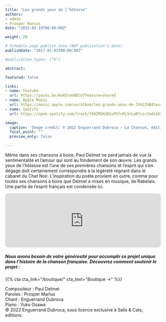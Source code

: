 ```yaml
---
title: "Les grands yeux de l’hôtesse"
authors:
- admin
- Prosper Marius
date: "2022-02-19T00:00:00Z"

weight: 20

# Schedule page publish date (NOT publication's date).
publishDate: "2017-01-01T00:00:00Z"

#publication_types: ["0"]

abstract: 

featured: false

links:
- name: Youtube
  url: https://youtu.be/kwX5lwV0DlU?feature=shared
- name: Apple Music
  url: https://music.apple.com/us/album/les-grands-yeux-de-lh%C3%B4tesse-paul-delmet-complete-songs/1606737985?i=1606738424
- name: Spotify
  url: https://open.spotify.com/track/780ZMIKUEGvPXfcMj3rLoN?si=3ada1628e0324bdf

image:
  caption: 'Image credit: © 2022 Enguerrand Dubroca – La Chanson, éditions Bergeret / Collection Lequy http://fantaisiesbergeret.free.fr'
  focal_point: ""
  preview_only: false

---
```


Même dans ses chansons à boire, Paul Delmet ne perd jamais de vue la sentimentalité et l’amour qui sont au fondement de son œuvre. Les grands yeux de l’hôtesse est l’une de ses premières chansons et l’esprit qui s’en dégage doit certainement correspondre à la légèreté régnant dans le cabaret du Chat Noir. L’inspiration du poète provient en outre, comme pour toutes ses chansons à boire que Delmet a mises en musique, de Rabelais. Une partie de l’esprit français est condensée ici.


<iframe allow="autoplay *; encrypted-media *; fullscreen *; clipboard-write" frameborder="0" height="175" style="width:100%;max-width:720px;overflow:hidden;border-radius:10px;" sandbox="allow-forms allow-popups allow-same-origin allow-scripts allow-storage-access-by-user-activation allow-top-navigation-by-user-activation" src="https://embed.music.apple.com/us/album/les-grands-yeux-de-lh%C3%B4tesse-paul-delmet-complete-songs/1606737985?i=1606738424"></iframe>

##### Nous avons besoin de votre générosité pour accomplir ce projet unique dans l’histoire de la chanson française. Découvrez comment soutenir le projet :
{{% cta cta_link="/boutique/" cta_text="Boutique →" %}}

<p>Compositeur : Paul Delmet <br>
Paroles : Prosper Marius<br>
Chant : Enguerrand Dubroca<br>
Piano : Yuko Osawa<br>
℗ 2022 Enguerrand Dubroca, sous licence exclusive à Salis & Cats, editions.</p>



